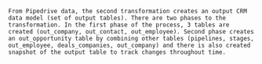     From Pipedrive data, the second transformation creates an output CRM data model (set of output tables). There are two phases to the transformation. In the first phase of the process, 3 tables are created (out_company, out_contact, out_employee). Second phase creates an out_opportunity table by combining other tables (pipelines, stages, out_employee, deals_companies, out_company) and there is also created snapshot of the output table to track changes throughout time.